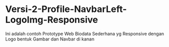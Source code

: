 # Versi-2-Profile-NavbarLeft-LogoImg-Responsive
 Ini adalah contoh Prototype Web Biodata Sederhana yg Responsive dengan Logo bentuk Gambar dan Navbar di kanan

